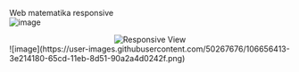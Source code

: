Web matematika responsive
<br>
![image](https://user-images.githubusercontent.com/50267676/106656406-3bbee780-65cd-11eb-9493-fe74c3626694.png)
<br>

<div align="center">
 <img src="https://user-images.githubusercontent.com/50267676/106656413-3e214180-65cd-11eb-8d51-90a2a4d0242f.png" alt="Responsive View">
</div>
![image](https://user-images.githubusercontent.com/50267676/106656413-3e214180-65cd-11eb-8d51-90a2a4d0242f.png)
